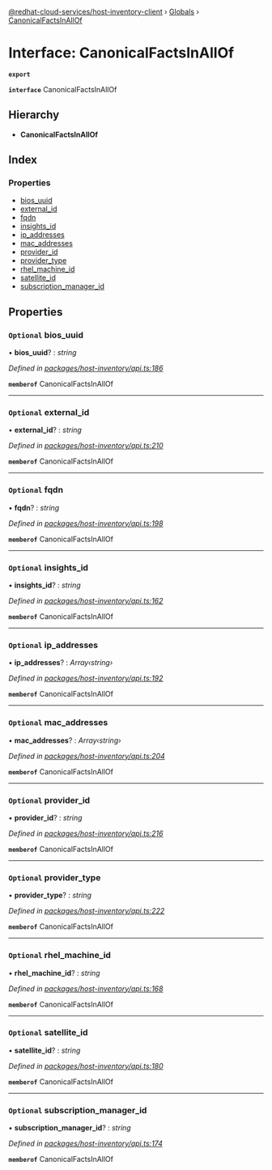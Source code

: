 [@redhat-cloud-services/host-inventory-client](../README.md) › [Globals](../globals.md) › [CanonicalFactsInAllOf](canonicalfactsinallof.md)

# Interface: CanonicalFactsInAllOf

**`export`** 

**`interface`** CanonicalFactsInAllOf

## Hierarchy

* **CanonicalFactsInAllOf**

## Index

### Properties

* [bios_uuid](canonicalfactsinallof.md#optional-bios_uuid)
* [external_id](canonicalfactsinallof.md#optional-external_id)
* [fqdn](canonicalfactsinallof.md#optional-fqdn)
* [insights_id](canonicalfactsinallof.md#optional-insights_id)
* [ip_addresses](canonicalfactsinallof.md#optional-ip_addresses)
* [mac_addresses](canonicalfactsinallof.md#optional-mac_addresses)
* [provider_id](canonicalfactsinallof.md#optional-provider_id)
* [provider_type](canonicalfactsinallof.md#optional-provider_type)
* [rhel_machine_id](canonicalfactsinallof.md#optional-rhel_machine_id)
* [satellite_id](canonicalfactsinallof.md#optional-satellite_id)
* [subscription_manager_id](canonicalfactsinallof.md#optional-subscription_manager_id)

## Properties

### `Optional` bios_uuid

• **bios_uuid**? : *string*

*Defined in [packages/host-inventory/api.ts:186](https://github.com/fhlavac/javascript-clients/blob/master/packages/host-inventory/api.ts#L186)*

**`memberof`** CanonicalFactsInAllOf

___

### `Optional` external_id

• **external_id**? : *string*

*Defined in [packages/host-inventory/api.ts:210](https://github.com/fhlavac/javascript-clients/blob/master/packages/host-inventory/api.ts#L210)*

**`memberof`** CanonicalFactsInAllOf

___

### `Optional` fqdn

• **fqdn**? : *string*

*Defined in [packages/host-inventory/api.ts:198](https://github.com/fhlavac/javascript-clients/blob/master/packages/host-inventory/api.ts#L198)*

**`memberof`** CanonicalFactsInAllOf

___

### `Optional` insights_id

• **insights_id**? : *string*

*Defined in [packages/host-inventory/api.ts:162](https://github.com/fhlavac/javascript-clients/blob/master/packages/host-inventory/api.ts#L162)*

**`memberof`** CanonicalFactsInAllOf

___

### `Optional` ip_addresses

• **ip_addresses**? : *Array‹string›*

*Defined in [packages/host-inventory/api.ts:192](https://github.com/fhlavac/javascript-clients/blob/master/packages/host-inventory/api.ts#L192)*

**`memberof`** CanonicalFactsInAllOf

___

### `Optional` mac_addresses

• **mac_addresses**? : *Array‹string›*

*Defined in [packages/host-inventory/api.ts:204](https://github.com/fhlavac/javascript-clients/blob/master/packages/host-inventory/api.ts#L204)*

**`memberof`** CanonicalFactsInAllOf

___

### `Optional` provider_id

• **provider_id**? : *string*

*Defined in [packages/host-inventory/api.ts:216](https://github.com/fhlavac/javascript-clients/blob/master/packages/host-inventory/api.ts#L216)*

**`memberof`** CanonicalFactsInAllOf

___

### `Optional` provider_type

• **provider_type**? : *string*

*Defined in [packages/host-inventory/api.ts:222](https://github.com/fhlavac/javascript-clients/blob/master/packages/host-inventory/api.ts#L222)*

**`memberof`** CanonicalFactsInAllOf

___

### `Optional` rhel_machine_id

• **rhel_machine_id**? : *string*

*Defined in [packages/host-inventory/api.ts:168](https://github.com/fhlavac/javascript-clients/blob/master/packages/host-inventory/api.ts#L168)*

**`memberof`** CanonicalFactsInAllOf

___

### `Optional` satellite_id

• **satellite_id**? : *string*

*Defined in [packages/host-inventory/api.ts:180](https://github.com/fhlavac/javascript-clients/blob/master/packages/host-inventory/api.ts#L180)*

**`memberof`** CanonicalFactsInAllOf

___

### `Optional` subscription_manager_id

• **subscription_manager_id**? : *string*

*Defined in [packages/host-inventory/api.ts:174](https://github.com/fhlavac/javascript-clients/blob/master/packages/host-inventory/api.ts#L174)*

**`memberof`** CanonicalFactsInAllOf
